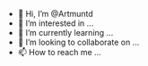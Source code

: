 - 👋 Hi, I’m @Artmuntd
- 👀 I’m interested in ...
- 🌱 I’m currently learning ...
- 💞️ I’m looking to collaborate on ...
- 📫 How to reach me ...

<!---
Artmuntd/Artmuntd is a ✨ special ✨ repository because its `README.md` (this file) appears on your GitHub profile.
You can click the Preview link to take a look at your changes.
--->
